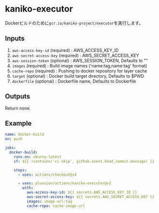 # kaniko-executor

Dockerビルドのために`gcr.io/kaniko-project/executor`を実行します。

## Inputs

1. `aws-access-key-id` (required) : AWS_ACCESS_KEY_ID
2. `aws-secret-access-key` (required) : AWS_SECRET_ACCESS_KEY
2. `aws-session-token` (optional) : AWS_SESSION_TOKEN, Defaults to ""
3. `images` (required) : Build image names ('name:tag,name:tag' format)
4. `cache-repo` (required) : Pushing to docker repository for layer cache
5. `target` (optional) : Docker build target directory, Defaults to $PWD
6. `dockerfile` (optional) : Dockerfile name, Defaults to Dockerfile

## Outputs

Return none.

## Example

```yaml
name: docker-build
on: push

jobs:
  docker-build:
    runs-on: ubuntu-latest
    if: ${{ !contains('ci skip', github.event.head_commit.message) }}

    steps:
      - uses: actions/checkout@v4

      - uses: plusvion/actions/kaniko-executor@v2
        with:
          aws-access-key-id: ${{ secrets.AWS_ACCESS_KEY_ID }}
          aws-secret-access-key: ${{ secrets.AWS_SECRET_ACCESS_KEY }}
          images: image-url:tag
          cache-repo: cache-image-url
```
